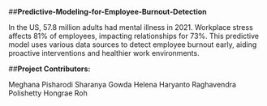 ##**Predictive-Modeling-for-Employee-Burnout-Detection**

In the US, 57.8 million adults had mental illness in 2021. Workplace stress affects 81% of employees, impacting relationships for 73%. This predictive model uses various data sources to detect employee burnout early, aiding proactive interventions and healthier work environments.

##**Project Contributors:**

Meghana Pisharodi
Sharanya Gowda
Helena Haryanto
Raghavendra Polishetty
Hongrae Roh
